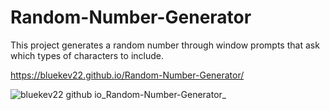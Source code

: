 # Random-Number-Generator

This project generates a random number through window prompts that ask which types of characters to include.

https://bluekev22.github.io/Random-Number-Generator/

![bluekev22 github io_Random-Number-Generator_](https://user-images.githubusercontent.com/84198162/122150724-45364700-ce2c-11eb-9142-a2e0ab4a4a2e.png)
